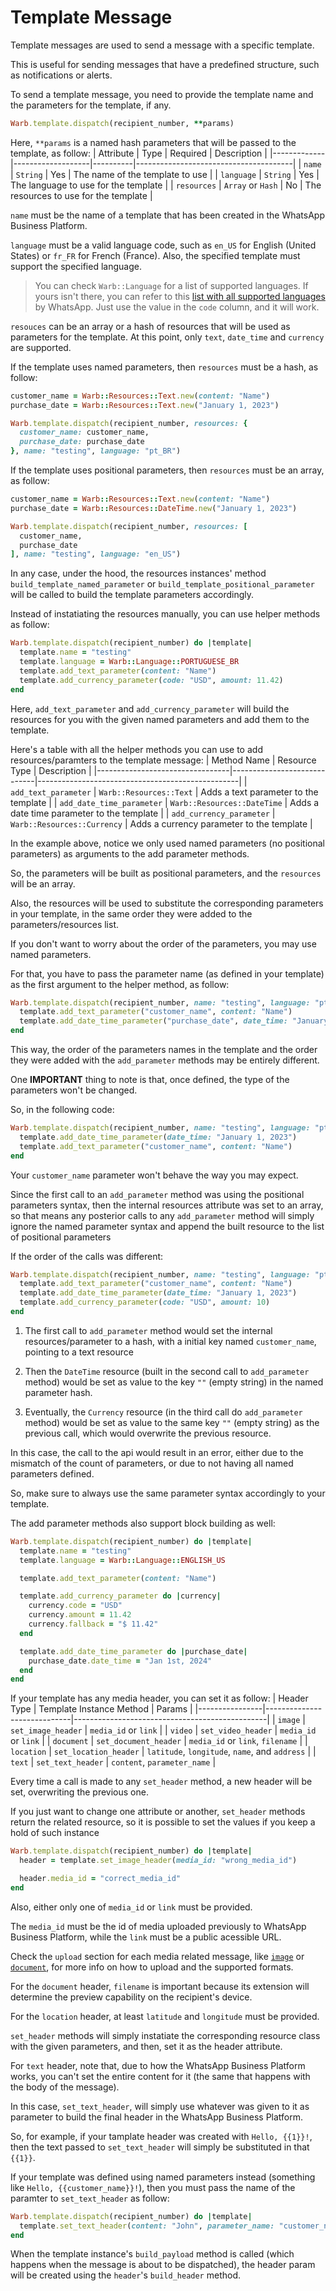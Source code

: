 # Template Message

Template messages are used to send a message with a specific template.

This is useful for sending messages that have a predefined structure, such as notifications or alerts.

To send  a template message, you need to provide the template name and the parameters for the template, if any.

```ruby
Warb.template.dispatch(recipient_number, **params)
```

Here, `**params` is a named hash parameters that will be passed to the template, as follow:
| Attribute   | Type              | Required | Description                           |
|-------------|-------------------|----------|---------------------------------------|
| `name`      | `String`          | Yes      | The name of the template to use       |
| `language`  | `String`          | Yes      | The language to use for the template  |
| `resources` | `Array` or `Hash` | No       | The resources to use for the template |

`name` must be the name of a template that has been created in the WhatsApp Business Platform.

`language` must be a valid language code, such as `en_US` for English (United States) or `fr_FR` for French (France). Also, the specified template must support the specified language.

> You can check `Warb::Language` for a list of supported languages.
> If yours isn't there, you can refer to this [list with all supported languages](https://developers.facebook.com/docs/whatsapp/business-management-api/message-templates/supported-languages) by WhatsApp.
> Just use the value in the `code` column, and it will work.

`resouces` can be an array or a hash of resources that will be used as parameters for the template. At this point, only `text`, `date_time` and `currency` are supported.

If the template uses named parameters, then `resources` must be a hash, as follow:
```ruby
customer_name = Warb::Resources::Text.new(content: "Name")
purchase_date = Warb::Resources::Text.new("January 1, 2023")

Warb.template.dispatch(recipient_number, resources: {
  customer_name: customer_name,
  purchase_date: purchase_date
}, name: "testing", language: "pt_BR")
```

If the template uses positional parameters, then `resources` must be an array, as follow:
```ruby
customer_name = Warb::Resources::Text.new(content: "Name")
purchase_date = Warb::Resources::DateTime.new("January 1, 2023")

Warb.template.dispatch(recipient_number, resources: [
  customer_name,
  purchase_date
], name: "testing", language: "en_US")
```

In any case, under the hood, the resources instances' method `build_template_named_parameter` or `build_template_positional_parameter` will be called to build the template parameters accordingly.

Instead of instatiating the resources manually, you can use helper methods as follow:
```ruby
Warb.template.dispatch(recipient_number) do |template|
  template.name = "testing"
  template.language = Warb::Language::PORTUGUESE_BR
  template.add_text_parameter(content: "Name")
  template.add_currency_parameter(code: "USD", amount: 11.42)
end
```

Here, `add_text_parameter` and `add_currency_parameter` will build the resources for you with the given named parameters and add them to the template.

Here's a table with all the helper methods you can use to add resources/paramters to the template message:
| Method Name                     | Resource Type               | Description                                      |
|---------------------------------|-----------------------------|--------------------------------------------------|
| `add_text_parameter`            | `Warb::Resources::Text`     | Adds a text parameter to the template            |
| `add_date_time_parameter`       | `Warb::Resources::DateTime` | Adds a date time parameter to the template       |
| `add_currency_parameter`        | `Warb::Resources::Currency` | Adds a currency parameter to the template        |

In the example above, notice we only used named parameters (no positional parameters) as arguments to the add parameter methods.

So, the parameters will be built as positional parameters, and the `resources` will be an array.

Also, the resources will be used to substitute the corresponding parameters in your template, in the same order they were added to the parameters/resources list.

If you don't want to worry about the order of the parameters, you may use named parameters.

For that, you have to pass the parameter name (as defined in your template) as the first argument to the helper method, as follow:
```ruby
Warb.template.dispatch(recipient_number, name: "testing", language: "pt_BR") do |template|
  template.add_text_parameter("customer_name", content: "Name")
  template.add_date_time_parameter("purchase_date", date_time: "January 1, 2023")
end
```

This way, the order of the parameters names in the template and the order they were added with the `add_parameter` methods may be entirely different.

One **IMPORTANT** thing to note is that, once defined, the type of the parameters won't be changed.

So, in the following code:
```ruby
Warb.template.dispatch(recipient_number, name: "testing", language: "pt_BR") do |template|
  template.add_date_time_parameter(date_time: "January 1, 2023")
  template.add_text_parameter("customer_name", content: "Name")
end
```
Your `customer_name` parameter won't behave the way you may expect.

Since the first call to an `add_parameter` method was using the positional parameters syntax, then the internal resources attribute was set to an array, so that means any posterior calls to any `add_parameter` method will simply ignore the named parameter syntax and append the built resource to the list of positional parameters

If the order of the calls was different:
```ruby
Warb.template.dispatch(recipient_number, name: "testing", language: "pt_BR") do |template|
  template.add_text_parameter("customer_name", content: "Name")
  template.add_date_time_parameter(date_time: "January 1, 2023")
  template.add_currency_parameter(code: "USD", amount: 10)
end
```

1. The first call to `add_parameter` method would set the internal resources/parameter to a hash, with a initial key named `customer_name`, pointing to a text resource

2. Then the `DateTime` resource (built in the second call to `add_parameter` method) would be set as value to the key `""` (empty string) in the named parameter hash.

3. Eventually, the `Currency` resource (in the third call do `add_parameter` method) would be set as value to the same key `""` (empty string) as the previous call, which would overwrite the previous resource.

In this case, the call to the api would result in an error, either due to the mismatch of the count of parameters, or due to not having all named parameters defined.

So, make sure to always use the same parameter syntax accordingly to your template.

The add parameter methods also support block building as well:
```ruby
Warb.template.dispatch(recipient_number) do |template|
  template.name = "testing"
  template.language = Warb::Language::ENGLISH_US

  template.add_text_parameter(content: "Name")

  template.add_currency_parameter do |currency|
    currency.code = "USD"
    currency.amount = 11.42
    currency.fallback = "$ 11.42"
  end

  template.add_date_time_parameter do |purchase_date|
    purchase_date.date_time = "Jan 1st, 2024"
  end
end
```

If your template has any media header, you can set it as follow:
| Header Type    | Template Instance Method    | Params                                         |
|----------------|-----------------------------|------------------------------------------------|
| `image`        | `set_image_header`          | `media_id` or `link`                           |
| `video`        | `set_video_header`          | `media_id` or `link`                           |
| `document`     | `set_document_header`       | `media_id` or `link`, `filename`               |
| `location`     | `set_location_header`       | `latitude`, `longitude`, `name`, and `address` |
| `text`         | `set_text_header`           | `content`, `parameter_name`                    |

Every time a call is made to any `set_header` method, a new header will be set, overwriting the previous one.

If you just want to change one attribute or another, `set_header` methods return the related resource, so it is possible to set the values if you keep a hold of such instance
```ruby
Warb.template.dispatch(recipient_number) do |template|
  header = template.set_image_header(media_id: "wrong_media_id")

  header.media_id = "correct_media_id"
end
```

Also, either only one of `media_id` or `link` must be provided.

The `media_id` must be the id of media uploaded previously to WhatsApp Business Platform, while the `link` must be a public acessible URL.

Check the `upload` section for each media related message, like [`image`](./image.md) or [`document`](./document.md), for more info on how to upload and the supported formats.

For the `document` header, `filename` is important because its extension will determine the preview capability on the recipient's device.

For the `location` header, at least `latitude` and `longitude` must be provided.

`set_header` methods will simply instatiate the corresponding resource class with the given parameters, and then, set it as the header attribute.

For `text` header, note that, due to how the WhatsApp Business Platform works, you can't set the entire content for it (the same that happens with the body of the message).

In this case, `set_text_header`, will simply use whatever was given to it as parameter to build the final header in the WhatsApp Business Platform.

So, for example, if your tamplate header was created with `Hello, {{1}}!`, then the text passed to `set_text_header` will simply be substituted in that `{{1}}`.

If your template was defined using named parameters instead (something like `Hello, {{customer_name}}!`), then you must pass the name of the paramter to `set_text_header` as follow:
```ruby
Warb.template.dispatch(recipient_number) do |template|
  template.set_text_header(content: "John", parameter_name: "customer_name")
end
```

When the template instance's `build_payload` method is called (which happens when the message is about to be dispatched), the header param will be created using the `header`'s `build_header` method.